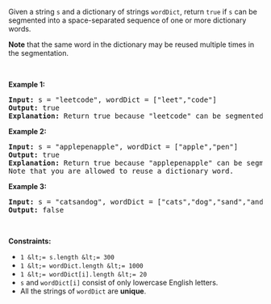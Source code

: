 Given a string `` s `` and a dictionary of strings `` wordDict ``, return `` true `` if `` s `` can be segmented into a space-separated sequence of one or more dictionary words.

__Note__ that the same word in the dictionary may be reused multiple times in the segmentation.

&nbsp;

__Example 1:__

<pre>
<strong>Input:</strong> s = "leetcode", wordDict = ["leet","code"]
<strong>Output:</strong> true
<strong>Explanation:</strong> Return true because "leetcode" can be segmented as "leet code".
</pre>

__Example 2:__

<pre>
<strong>Input:</strong> s = "applepenapple", wordDict = ["apple","pen"]
<strong>Output:</strong> true
<strong>Explanation:</strong> Return true because "applepenapple" can be segmented as "apple pen apple".
Note that you are allowed to reuse a dictionary word.
</pre>

__Example 3:__

<pre>
<strong>Input:</strong> s = "catsandog", wordDict = ["cats","dog","sand","and","cat"]
<strong>Output:</strong> false
</pre>

&nbsp;

__Constraints:__

*   `` 1 &lt;= s.length &lt;= 300 ``
*   `` 1 &lt;= wordDict.length &lt;= 1000 ``
*   `` 1 &lt;= wordDict[i].length &lt;= 20 ``
*   `` s `` and `` wordDict[i] `` consist of only lowercase English letters.
*   All the strings of `` wordDict `` are __unique__.